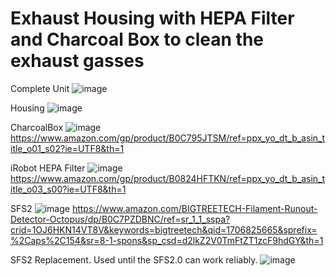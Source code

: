 # Exhaust Housing with HEPA Filter and Charcoal Box to clean the exhaust gasses
Complete Unit
![image](https://github.com/robermeyer/VoronMods/assets/7516894/3eef518f-8fcb-4955-8719-399c17966b94)

Housing
![image](https://github.com/robermeyer/VoronMods/assets/7516894/d874656a-76eb-46c2-b8c1-2ea9b1ef7467)

CharcoalBox
![image](https://github.com/robermeyer/VoronMods/assets/7516894/02cc8188-6be1-4032-ab4b-d8df62bf6568)
https://www.amazon.com/gp/product/B0C795JTSM/ref=ppx_yo_dt_b_asin_title_o01_s02?ie=UTF8&th=1

iRobot HEPA Filter
![image](https://github.com/robermeyer/VoronMods/assets/7516894/95607c80-e924-42ff-bf4d-9601a20214fa)
https://www.amazon.com/gp/product/B0824HFTKN/ref=ppx_yo_dt_b_asin_title_o03_s00?ie=UTF8&th=1

SFS2
![image](https://github.com/robermeyer/VoronMods/assets/7516894/7cd5d203-58ec-4f75-a102-6179077d185e)
https://www.amazon.com/BIGTREETECH-Filament-Runout-Detector-Octopus/dp/B0C7PZDBNC/ref=sr_1_1_sspa?crid=1OJ6HKN14VT8V&keywords=bigtreetech&qid=1706825665&sprefix=%2Caps%2C154&sr=8-1-spons&sp_csd=d2lkZ2V0TmFtZT1zcF9hdGY&th=1

SFS2 Replacement. Used until the SFS2.0 can work reliably.
![image](https://github.com/robermeyer/VoronMods/assets/7516894/4ecf7560-7da3-48f8-9ec1-50e5188a0db7)
